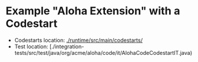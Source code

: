 # Example "Aloha Extension" with a Codestart

- Codestarts location: [./runtime/src/main/codestarts/](./runtime/src/main/codestarts/)
- Test location: [./integration-tests/src/test/java/org/acme/aloha/code/it/AlohaCodeCodestartIT.java)
